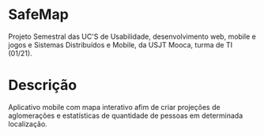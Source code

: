 # SafeMap

Projeto Semestral das UC'S de Usabilidade, desenvolvimento web, mobile e jogos e Sistemas Distribuídos e Mobile, da USJT Mooca, turma de TI (01/21).

# Descrição

Aplicativo mobile com mapa interativo afim de criar projeções de aglomerações e estatísticas de quantidade de pessoas em determinada localização.
